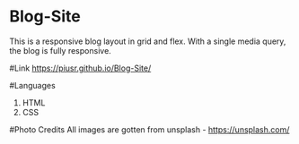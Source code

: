 # Blog-Site
This is a responsive blog layout in grid and flex. With a single media query, the blog is fully responsive. 

#Link
https://piusr.github.io/Blog-Site/



#Languages
1. HTML
2. CSS


#Photo Credits
All images are gotten from unsplash - https://unsplash.com/
